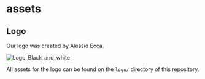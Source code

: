 # assets

## Logo

Our logo was created by Alessio Ecca.

![Logo_Black_and_white](https://user-images.githubusercontent.com/95046135/164193689-0181a474-9ef4-4725-8fc1-ff8eb96c7bef.jpg)


All assets for the logo can be found on the `logo/` directory of this repository.
